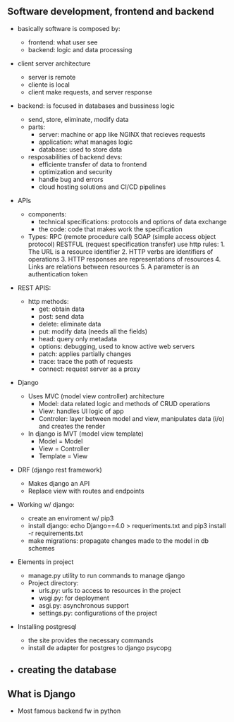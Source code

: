## Software development, frontend and backend
- basically software is composed by:
    - frontend: what user see
    - backend: logic and data processing
- client server architecture
    - server is remote
    - cliente is local 
    - client make requests, and server response
- backend: is focused in databases and bussiness logic
    - send, store, eliminate, modify data
    - parts:
        - server: machine or app like NGINX that recieves requests
        - application: what manages logic
        - database: used to store data
    - resposabilities of backend devs:
        - efficiente transfer of data to frontend
        - optimization and security
        - handle bug and errors
        - cloud hosting solutions and CI/CD pipelines
- APIs
    - components:
        - technical specifications: protocols and options of data exchange
        - the code: code that makes work the specification
    - Types:
        RPC (remote procedure call)
        SOAP (simple access object protocol)
        RESTFUL (request specification transfer) use http rules:
            1. The URL is a resource identifier
            2. HTTP verbs are identifiers of operations
            3. HTTP responses are representations of resources
            4. Links are relations between resources
            5. A parameter is an authentication token
- REST APIS:
    - http methods:
        - get: obtain data
        - post: send data
        - delete: eliminate data
        - put: modify data (needs all the fields)
        - head: query only metadata
        - options: debugging, used to know active web servers
        - patch: applies partially changes
        - trace: trace the path of requests
        - connect: request server as a proxy
- Django
    - Uses MVC (model view controller) architecture
        - Model: data related logic and methods of CRUD operations
        - View: handles UI logic of app
        - Controler: layer between model and view, manipulates data (i/o) and creates the render
    - In django is MVT (model view template)
        - Model = Model
        - View = Controller
        - Template = View
- DRF (django rest framework)
    - Makes django an API
    - Replace view with routes and endpoints

- Working w/ django:
    - create an enviroment w/ pip3
    - install django: echo Django==4.0 > requeriments.txt and pip3 install -r requirements.txt
    - make migrations: propagate changes made to the model in db schemes
- Elements in project   
    - manage.py utility to run commands to manage django
    - Project directory:
        - urls.py: urls to access to resources in the project
        - wsgi.py: for deployment
        - asgi.py: asynchronous support
        - settings.py: configurations of the project
- Installing postgresql
    - the site provides the necessary commands
    - install de adapter for postgres to django psycopg
- creating the database
    - 

## What is Django
- Most famous backend fw in python
